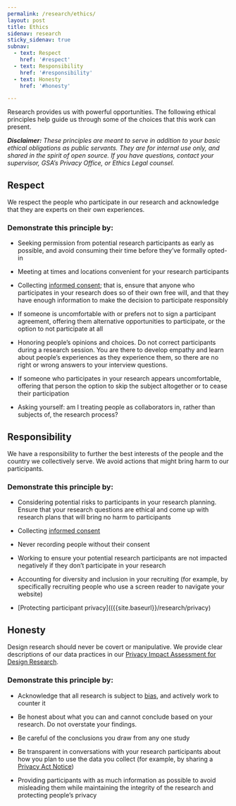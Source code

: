 ```yaml
---
permalink: /research/ethics/
layout: post
title: Ethics 
sidenav: research
sticky_sidenav: true
subnav:
  - text: Respect
    href: '#respect'
  - text: Responsibility
    href: '#responsibility'
  - text: Honesty
    href: '#honesty'

---
```


Research provides us with powerful opportunities. The following ethical principles help guide us through some of the choices that this work can present. 

***Disclaimer:*** *These principles are meant to serve in addition to your basic ethical obligations as public servants. They are for internal use only, and shared in the spirit of open source. If you have questions, contact your supervisor, GSA’s Privacy Office, or Ethics Legal counsel.*

## Respect

We respect the people who participate in our research and acknowledge  
that they are experts on their own experiences. 

### Demonstrate this principle by:
- Seeking permission from potential research participants as early as possible, and avoid consuming their time before they’ve formally opted-in 

- Meeting at times and locations convenient for your research participants

- Collecting [informed consent]({{site.baseurl}}/research/do); that is, ensure that anyone who participates in your research does so of their own free will, and that they have enough information to make the decision to participate responsibly 

- If someone is uncomfortable with or prefers not to sign a participant agreement, offering them alternative opportunities to participate, or the option to not participate at all

- Honoring people’s opinions and choices. Do not correct participants during a research session. You are there to develop empathy and learn about people’s experiences as they experience them, so there are no right or wrong answers to your interview questions. 

- If someone who participates in your research appears uncomfortable, offering that person the option to skip the subject altogether or to cease their participation

- Asking yourself: am I treating people as collaborators in, rather than subjects of, the research process?


## Responsibility

We have a responsibility to further the best interests of the people and the country we collectively serve. We avoid actions that might bring harm to our participants.

### Demonstrate this principle by:

- Considering potential risks to participants in your research planning. Ensure that your research questions are ethical and come up with research plans that will bring no harm to participants

- Collecting [informed consent]({{site.baseurl}}/research/do)

- Never recording people without their consent

- Working to ensure your potential research participants are not impacted negatively if they don’t participate in your research

- Accounting for diversity and inclusion in your recruiting (for example, by specifically recruiting people who use a screen reader to navigate your website)

- [Protecting participant privacy](({{site.baseurl}}/research/privacy) 


## Honesty

Design research should never be covert or manipulative. We provide clear descriptions of our data practices in our [Privacy Impact Assessment for Design Research](https://www.gsa.gov/cdnstatic/20181022%20-%20Design%20Research%20PIA_posted%20version.pdf).

### Demonstrate this principle by:
- Acknowledge that all research is subject to [bias]({{site.baseurl}}/research/bias), and actively work to counter it 

- Be honest about what you can and cannot conclude based on your research. Do not overstate your findings.

- Be careful of the conclusions you draw from any one study

- Be transparent in conversations with your research participants about how you plan to use the data you collect (for example, by sharing a [Privacy Act Notice](https://www.gsa.gov/reference/gsa-privacy-program/privacy-act-statement-for-design-research)) 

- Providing participants with as much information as possible to avoid misleading them while maintaining the integrity of the research and protecting people’s privacy
